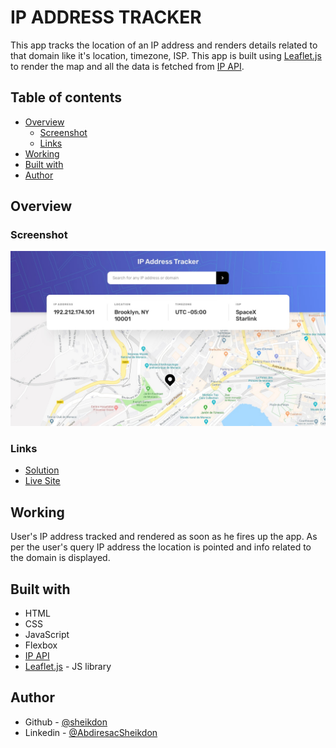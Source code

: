 # IP ADDRESS TRACKER

This app tracks the location of an IP address and renders details related to that domain like it's location, timezone, ISP. This app is built using [Leaflet.js](https://leafletjs.com/) to render the map and all the data is fetched from [IP API](https://ipapi.co/).

## Table of contents

- [Overview](#overview)
  - [Screenshot](#screenshot)
  - [Links](#links)
- [Working](#working)
- [Built with](#built-with)
- [Author](#author)

## Overview

### Screenshot

![Desktop Design](design/desktop-design.jpg)

### Links

- [Solution](https://github.com/sheikdon/ip-address-tracker)
- [Live Site](https://sheikdon.github.io/ip-address-tracker/)

## Working

User's IP address tracked and rendered as soon as he fires up the app. As per the user's query IP address the location is pointed and info related to the domain is displayed.

## Built with

- HTML
- CSS
- JavaScript
- Flexbox
- [IP API](https://ipapi.co/)
- [Leaflet.js](https://leafletjs.com/) - JS library

## Author

- Github - [@sheikdon](https://github.com/sheikdon)
- Linkedin - [@AbdiresacSheikdon](https://www.linkedin.com/in/abdiresac-sheikdon/)
